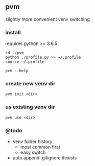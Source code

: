 ## pvm

slightly more convenient venv switching

### install
requires python >= 3.6.5

```
cd ./pvm
python ./profile.py >> ~/.profile
source ~/.profile

pvm --help
```

### create new venv dir
```
pvm init <dir>
```

### us existing venv dir
```
pvm use <dir>
```

### @todo
- venv folder history
  - most common first
  - easy switch
- auto append .gitignore ifexists

